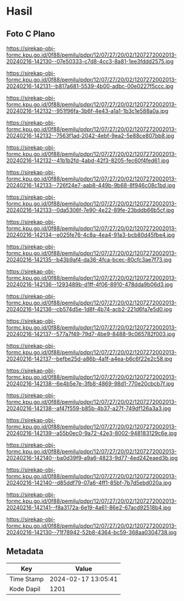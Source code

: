 # Hasil

## Foto C Plano

https://sirekap-obj-formc.kpu.go.id/0f88/pemilu/pdpr/12/07/27/20/02/1207272002013-20240216-142130--07e50333-c7d8-4cc3-8a81-1ee3fddd2575.jpg

https://sirekap-obj-formc.kpu.go.id/0f88/pemilu/pdpr/12/07/27/20/02/1207272002013-20240216-142131--b817a681-5539-4b00-adbc-00e0227f5ccc.jpg

https://sirekap-obj-formc.kpu.go.id/0f88/pemilu/pdpr/12/07/27/20/02/1207272002013-20240216-142132--951f96fa-3b6f-4e43-a1a1-1b3c1e588a0a.jpg

https://sirekap-obj-formc.kpu.go.id/0f88/pemilu/pdpr/12/07/27/20/02/1207272002013-20240216-142132--7563f1ad-2042-4ebf-9ea2-5e88ce807bb8.jpg

https://sirekap-obj-formc.kpu.go.id/0f88/pemilu/pdpr/12/07/27/20/02/1207272002013-20240216-142132--41b1b2fd-4abd-42f3-8205-fec60f4fed61.jpg

https://sirekap-obj-formc.kpu.go.id/0f88/pemilu/pdpr/12/07/27/20/02/1207272002013-20240216-142133--726f24e7-aab8-449b-9b68-8f946c08c1bd.jpg

https://sirekap-obj-formc.kpu.go.id/0f88/pemilu/pdpr/12/07/27/20/02/1207272002013-20240216-142133--0da5306f-7e90-4e22-89fe-23bddb66b5cf.jpg

https://sirekap-obj-formc.kpu.go.id/0f88/pemilu/pdpr/12/07/27/20/02/1207272002013-20240216-142134--e025fe76-4c8a-4ea4-91a3-bcb80d45fbe4.jpg

https://sirekap-obj-formc.kpu.go.id/0f88/pemilu/pdpr/12/07/27/20/02/1207272002013-20240216-142135--b43b9af4-da36-4fca-bcec-80cfc3ae7f73.jpg

https://sirekap-obj-formc.kpu.go.id/0f88/pemilu/pdpr/12/07/27/20/02/1207272002013-20240216-142136--1293489b-d1ff-4f06-8910-478dda9b06d3.jpg

https://sirekap-obj-formc.kpu.go.id/0f88/pemilu/pdpr/12/07/27/20/02/1207272002013-20240216-142136--cb574d5e-1d8f-4b74-acb2-221d6fa7e5d0.jpg

https://sirekap-obj-formc.kpu.go.id/0f88/pemilu/pdpr/12/07/27/20/02/1207272002013-20240216-142137--577a7f49-79d7-4be9-8488-9c065782f003.jpg

https://sirekap-obj-formc.kpu.go.id/0f88/pemilu/pdpr/12/07/27/20/02/1207272002013-20240216-142137--befbe25d-a86b-4a1f-a4ea-b6c6f22e2c58.jpg

https://sirekap-obj-formc.kpu.go.id/0f88/pemilu/pdpr/12/07/27/20/02/1207272002013-20240216-142138--6e4b5e7e-3fb8-4869-98d1-770e20cbcb7f.jpg

https://sirekap-obj-formc.kpu.go.id/0f88/pemilu/pdpr/12/07/27/20/02/1207272002013-20240216-142138--af47f559-b85b-4b37-a27f-749df126a3a3.jpg

https://sirekap-obj-formc.kpu.go.id/0f88/pemilu/pdpr/12/07/27/20/02/1207272002013-20240216-142139--a55b0ec0-9a72-42e3-8002-948183129c6e.jpg

https://sirekap-obj-formc.kpu.go.id/0f88/pemilu/pdpr/12/07/27/20/02/1207272002013-20240216-142140--ba0d39f9-a9a6-4823-9d77-4ed242eaed3b.jpg

https://sirekap-obj-formc.kpu.go.id/0f88/pemilu/pdpr/12/07/27/20/02/1207272002013-20240216-142140--d85ddf79-07a6-4ff1-85bf-7b7d5ebd020a.jpg

https://sirekap-obj-formc.kpu.go.id/0f88/pemilu/pdpr/12/07/27/20/02/1207272002013-20240216-142141--f8a3172a-6e19-4a61-86e2-67acd92518b4.jpg

https://sirekap-obj-formc.kpu.go.id/0f88/pemilu/pdpr/12/07/27/20/02/1207272002013-20240216-142130--71f78942-52b8-4364-bc59-368aa0304738.jpg


## Metadata

| Key        | Value               |
| ---------- | ------------------- |
| Time Stamp | 2024-02-17 13:05:41 |
| Kode Dapil | 1201                |



